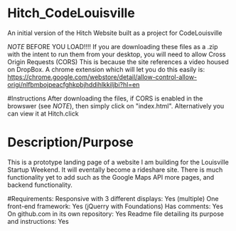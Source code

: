 # Hitch_CodeLouisville
An initial version of the Hitch Website built as a project for CodeLouisville

*NOTE* BEFORE YOU LOAD!!!!
If you are downloading these files as a .zip with the intent to run them from your desktop, you will need to allow Cross Origin Requests (CORS)
This is because the site references a video housed on DropBox.
A chrome extension which will let you do this easily is: https://chrome.google.com/webstore/detail/allow-control-allow-origi/nlfbmbojpeacfghkpbjhddihlkkiljbi?hl=en

#Instructions
After downloading the files, if CORS is enabled in the browswer (see *NOTE*), then simply click on "index.html".
Alternatively you can view it at Hitch.click

# Description/Purpose
This is a prototype landing page of a website I am building for the Louisville Startup Weekend. It will eventally become a rideshare site.
There is much functionality yet to add such as the Google Maps API more pages, and backend functionality.

#Requirements:
Responsive with 3 different displays: Yes (multiple)
One front-end framework: Yes (jQuerry with Foundations)
Has comments: Yes
On github.com in its own repository: Yes
Readme file detailing its purpose and instructions: Yes
